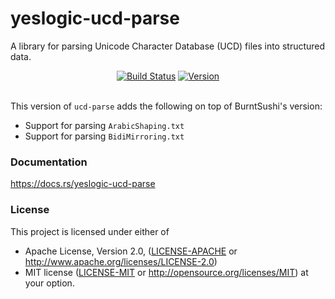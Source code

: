 yeslogic-ucd-parse
==================

A library for parsing Unicode Character Database (UCD) files into structured
data.

<div align="center">
  <a href="https://travis-ci.com/yeslogic/ucd-generate">
    <img src="https://travis-ci.com/yeslogic/ucd-generate.svg" alt="Build Status"></a>
  <a href="https://crates.io/crates/yeslogic-ucd-parse">
    <img src="https://img.shields.io/crates/v/yeslogic-ucd-parse.svg" alt="Version">
  </a>
</div>

<br>

This version of `ucd-parse` adds the following on top of BurntSushi's
version:

* Support for parsing `ArabicShaping.txt`
* Support for parsing `BidiMirroring.txt`

### Documentation

https://docs.rs/yeslogic-ucd-parse


### License

This project is licensed under either of
 * Apache License, Version 2.0, ([LICENSE-APACHE](LICENSE-APACHE) or
   http://www.apache.org/licenses/LICENSE-2.0)
 * MIT license ([LICENSE-MIT](LICENSE-MIT) or
   http://opensource.org/licenses/MIT)
at your option.
